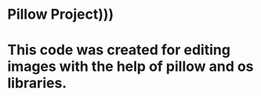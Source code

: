 # Pillow Project)))

# This code was created for editing images with the help of pillow and os libraries.

